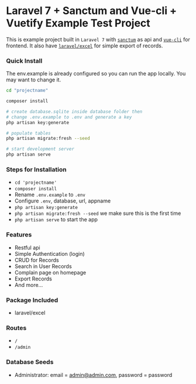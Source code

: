 # Laravel 7 + Sanctum and Vue-cli + Vuetify Example Test Project

This is example project built in `Laravel 7` with [`sanctum`](https://laravel.com/docs/7.x/sanctum) as api and [`vue-cli`](https://github.com/vuejs/vue-cli) for frontend. It also have [`laravel/excel`](https://github.com/Maatwebsite/Laravel-Excel) for simple export of records.

### Quick Install

The env.example is already configured so you can run the app locally. You may want to change it.

```sh
cd "projectname"

composer install

# create database.sqlite inside database folder then
# change .env.example to .env and generate a key
php artisan key:generate

# populate tables
php artisan migrate:fresh --seed

# start development server
php artisan serve
```

### Steps for Installation

-   `cd 'projectname'`
-   `composer install`
-   Rename `.env.example` to `.env`
-   Configure `.env`, database, url, appname
-   `php artisan key:generate`
-   `php artisan migrate:fresh --seed` we make sure this is the first time
-   `php artisan serve` to start the app

### Features

-   Restful api
-   Simple Authentication (login)
-   CRUD for Records
-   Search in User Records
-   Complain page on homepage
-   Export Records
-   And more...

### Package Included

-   laravel/excel

### Routes

-   `/`
-   `/admin`

### Database Seeds

-   Administrator: email = admin@admin.com, password = password
